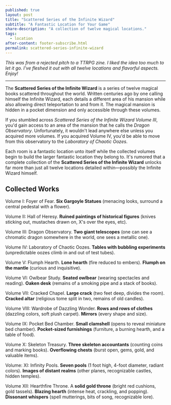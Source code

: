 ```yaml
---
published: true
layout: post
title: "Scattered Series of the Infinite Wizard"
subtitle: "A Fantastic Location for Your Game"
share-description: "A collection of twelve magical locations."
tags:
  - location
after-content: footer-subscribe.html
permalink: scattered-series-infinite-wizard
---
```


*This was from a rejected pitch to a TTRPG zine. I liked the idea too much to let it go. I've fleshed it out with all twelve locations and flavorful aspects. Enjoy!*

---

The **Scattered Series of the Infinite Wizard** is a series of twelve magical books scattered throughout the world. Written centuries ago by one calling himself the Infinite Wizard, each details a different area of his mansion while also allowing direct teleportation to and from it. The magical mansion is hidden in a pocket dimension and only accessible through these volumes.

If you stumbled across *Scattered Series of the Infinite Wizard Volume III*, you'd gain access to an area of the mansion that he calls the *Dragon Observatory*. Unfortunately, it wouldn't lead anywhere else unless you acquired more volumes. If you acquired Volume IV, you'd be able to move from this observatory to the *Laboratory of Chaotic Oozes*.

Each room is a fantastic location unto itself while the collected volumes begin to build the larger fantastic location they belong to. It's rumored that a complete collection of the **Scattered Series of the Infinite Wizard** unlocks far more than just all twelve locations detailed within—possibly the Infinite Wizard himself.

## Collected Works

Volume I: Foyer of Fear. **Six Gargoyle Statues** (menacing looks, surround a central pedestal with a flower).

Volume II: Hall of Heresy. **Ruined paintings of historical figures** (knives sticking out, mustaches drawn on, X's over the eyes, etc).

Volume III: Dragon Observatory. **Two giant telescopes** (one can see a chromatic dragon somewhere in the world, one sees a metallic one).

Volume IV: Laboratory of Chaotic Oozes. **Tables with bubbling experiments** (unpredictable oozes climb in and out of test tubes).

Volume V: Flumph Hearth. **Lone hearth** (fire reduced to embers). **Flumph on the mantle** (curious and inquisitive).

Volume VI: Owlbear Study. **Seated owlbear** (wearing spectacles and reading). **Oaken desk** (remains of a smoking pipe and a stack of books).

Volume VII: Cracked Chapel. **Large crack** (two feet deep, divides the room). **Cracked altar** (religious tome split in two, remains of old candles).

Volume VIII: Wardrobe of Dazzling Wonder. **Rows and rows of clothes** (dazzling colors, soft plush carpet). **Mirrors** (every shape and size).

Volume IX: Pocket Bed Chamber. **Small clamshell** (opens to reveal miniature bed chamber). **Pocket-sized furnishings** (furniture, a burning hearth, and a table of food).

Volume X: Skeleton Treasury. **Three skeleton accountants** (counting coins and marking books). **Overflowing chests** (burst open, gems, gold, and valuable items).

Volume: XI: Infinity Pools. **Seven pools** (1 foot high, 4-foot diameter, radiant colors). **Images of distant realms** (other planes, recognizable castles, hidden temples).

Volume XII: Hearthfire Throne. A **solid gold throne** (bright red cushions, gold tassels). **Blazing hearth** (intense heat, crackling, and popping). **Dissonant whispers** (spell mutterings, bits of song, recognizable lore).